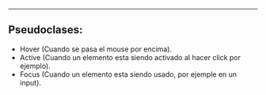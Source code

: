 
---
## **Pseudoclases:**

- Hover (Cuando se pasa el mouse por encima).
- Active (Cuando un elemento esta siendo activado al hacer click por ejemplo).
- Focus (Cuando un elemento esta siendo usado, por ejemple en un input).